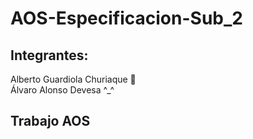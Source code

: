<h1>AOS-Especificacion-Sub_2</h1>

<h2>Integrantes:</h2>
<p>Alberto Guardiola Churiaque 🧩<br>Álvaro Alonso Devesa ^_^</>

<h2>Trabajo AOS</h2>
